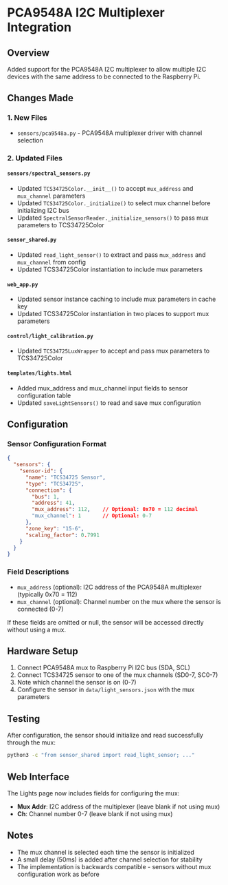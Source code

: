 # PCA9548A I2C Multiplexer Integration

## Overview
Added support for the PCA9548A I2C multiplexer to allow multiple I2C devices with the same address to be connected to the Raspberry Pi.

## Changes Made

### 1. New Files
- `sensors/pca9548a.py` - PCA9548A multiplexer driver with channel selection

### 2. Updated Files

#### `sensors/spectral_sensors.py`
- Updated `TCS34725Color.__init__()` to accept `mux_address` and `mux_channel` parameters
- Updated `TCS34725Color._initialize()` to select mux channel before initializing I2C bus
- Updated `SpectralSensorReader._initialize_sensors()` to pass mux parameters to TCS34725Color

#### `sensor_shared.py`
- Updated `read_light_sensor()` to extract and pass `mux_address` and `mux_channel` from config
- Updated TCS34725Color instantiation to include mux parameters

#### `web_app.py`
- Updated sensor instance caching to include mux parameters in cache key
- Updated TCS34725Color instantiation in two places to support mux parameters

#### `control/light_calibration.py`
- Updated `TCS34725LuxWrapper` to accept and pass mux parameters to TCS34725Color

#### `templates/lights.html`
- Added mux_address and mux_channel input fields to sensor configuration table
- Updated `saveLightSensors()` to read and save mux configuration

## Configuration

### Sensor Configuration Format
```json
{
  "sensors": {
    "sensor-id": {
      "name": "TCS34725 Sensor",
      "type": "TCS34725",
      "connection": {
        "bus": 1,
        "address": 41,
        "mux_address": 112,    // Optional: 0x70 = 112 decimal
        "mux_channel": 1       // Optional: 0-7
      },
      "zone_key": "15-6",
      "scaling_factor": 0.7991
    }
  }
}
```

### Field Descriptions
- `mux_address` (optional): I2C address of the PCA9548A multiplexer (typically 0x70 = 112)
- `mux_channel` (optional): Channel number on the mux where the sensor is connected (0-7)

If these fields are omitted or null, the sensor will be accessed directly without using a mux.

## Hardware Setup
1. Connect PCA9548A mux to Raspberry Pi I2C bus (SDA, SCL)
2. Connect TCS34725 sensor to one of the mux channels (SD0-7, SC0-7)
3. Note which channel the sensor is on (0-7)
4. Configure the sensor in `data/light_sensors.json` with the mux parameters

## Testing
After configuration, the sensor should initialize and read successfully through the mux:
```bash
python3 -c "from sensor_shared import read_light_sensor; ..."
```

## Web Interface
The Lights page now includes fields for configuring the mux:
- **Mux Addr**: I2C address of the multiplexer (leave blank if not using mux)
- **Ch**: Channel number 0-7 (leave blank if not using mux)

## Notes
- The mux channel is selected each time the sensor is initialized
- A small delay (50ms) is added after channel selection for stability
- The implementation is backwards compatible - sensors without mux configuration work as before
